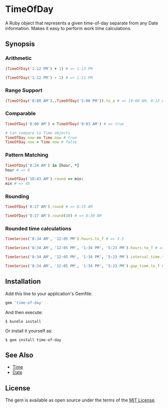# TimeOfDay

A Ruby object that represents a given time-of-day separate from any Date information. Makes it easy to perform work time calculations.

## Synopsis

### Arithmetic

```ruby
(TimeOfDay('1:12 PM') + 1) # => 1:13 PM

(TimeOfDay('1:12 PM') - 1) # => 1:11 PM
```

### Range Support

```ruby
(TimeOfDay('8:00 AM')..TimeOfDay('5:00 PM')).to_a # => [8:00 AM, 8:15 AM, 8:30 AM, ...]
```

### Comparable

```ruby
TimeOfDay('8:00 AM') < TimeOfDay('8:03 AM') # => true

# Can compare to Time objects
TimeOfDay.now == Time.now # true
TimeOfDay.now > Time.now # false
```

### Pattern Matching

```ruby
TimeOfDay('8:24 AM') in [hour, *]
hour # => 8

TimeOfDay('10:43 AM').round => min:
min # => 45
```

### Rounding

```ruby
TimeOfDay('8:17 AM').round # => 8:15 AM

TimeOfDay('8:17 AM').round(30) # => 8:30 AM
```

### Rounded time calculations

```ruby
TimeSeries('8:34 AM', '12:05 PM').hours.to_f # => 3.5

TimeSeries('8:34 AM', '12:05 PM', '1:34 PM', '5:23 PM').hours.to_f # => 7.5

TimeSeries('8:34 AM', '12:05 PM', '1:34 PM', '5:23 PM').interval_time.to_f # => 450.0 (in minutes)

TimeSeries('8:34 AM', '12:05 PM', '1:34 PM', '5:23 PM').gap_time.to_f # => 90.0 (in minutes)
```

## Installation

Add this line to your application's Gemfile:

```ruby
gem 'time-of-day'
```

And then execute:

    $ bundle install

Or install it yourself as:

    $ gem install time-of-day

## See Also

- [Time](https://ruby-doc.org/core-2.7.2/Time.html)
- [Date](https://ruby-doc.org/stdlib-2.7.2/libdoc/date/rdoc/index.html)

## License

The gem is available as open source under the terms of the [MIT License](https://opensource.org/licenses/MIT).

